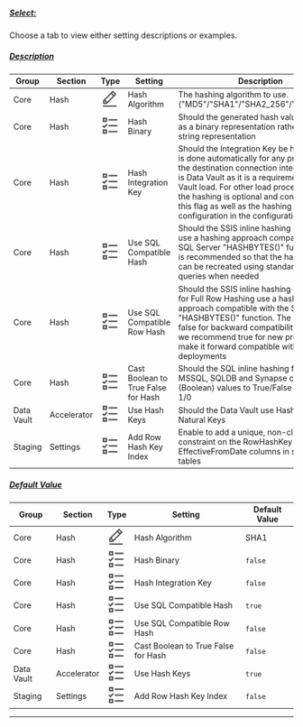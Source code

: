 ##### [Select:](#tab/settings-hash-key-select)

Choose a tab to view either setting descriptions or examples.

##### [Description](#tab/settings-hash-key-description)

| Group      | Section     | Type                                                                 | Setting                             | Description                                                                                                                                                                                                                                                                                                                                            |
| ---------- | ----------- | -------------------------------------------------------------------- | ----------------------------------- | ------------------------------------------------------------------------------------------------------------------------------------------------------------------------------------------------------------------------------------------------------------------------------------------------------------------------------------------------------ |
| Core       | Hash        | ![Text Datatype](images/svg-icons/text.svg "Text Datatype")          | Hash Algorithm                      | The hashing algorithm to use. ("MD5"/"SHA1"/"SHA2_256"/"SHA2_512")                                                                                                                                                                                                                                                                                     |
| Core       | Hash        | ![Boolean Datatype](images/svg-icons/boolean.svg "Boolean Datatype") | Hash Binary                         | Should the generated hash value be stored as a binary representation rather than a string representation                                                                                                                                                                                                                                               |
| Core       | Hash        | ![Boolean Datatype](images/svg-icons/boolean.svg "Boolean Datatype") | Hash Integration Key                | Should the Integration Key be hashed. This is done automatically for any project where the destination connection integration stage is Data Vault as it is a requirement for a Data Vault load. For other load process designs the hashing is optional and controlled by this flag as well as the hashing configuration in the configuration sheet |
| Core       | Hash        | ![Boolean Datatype](images/svg-icons/boolean.svg "Boolean Datatype") | Use SQL Compatible Hash             | Should the SSIS inline hashing component use a hashing approach compatible with the SQL Server "HASHBYTES()" function. This is recommended so that the hashed values can be recreated using standard SQL queries when needed                                                                                                                           |
| Core       | Hash        | ![Boolean Datatype](images/svg-icons/boolean.svg "Boolean Datatype") | Use SQL Compatible Row Hash         | Should the SSIS inline hashing component for Full Row Hashing use a hashing approach compatible with the SQL Server "HASHBYTES()" function. The default is false for backward compatibility however we recommend true for new projects to make it forward compatible with cloud deployments                                                            |
| Core       | Hash        | ![Boolean Datatype](images/svg-icons/boolean.svg "Boolean Datatype") | Cast Boolean to True False for Hash | Should the SQL inline hashing function for MSSQL, SQLDB and Synapse convert BIT (Boolean) values to True/False instead of 1/0                                                                                                                                                                                                                          |
| Data Vault | Accelerator | ![Boolean Datatype](images/svg-icons/boolean.svg "Boolean Datatype") | Use Hash Keys                       | Should the Data Vault use Hash Keys or Natural Keys                                                                                                                                                                                                                                                                                                    |
| Staging    | Settings    | ![Boolean Datatype](images/svg-icons/boolean.svg "Boolean Datatype") | Add Row Hash Key Index              | Enable to add a unique, non-clustered constraint on the RowHashKey and EffectiveFromDate columns in staging tables                                                                                                                                                                                                                                     |

##### [Default Value](#tab/settings-hash-key-default)

| Group      | Section     | Type                                                                 | Setting                             | Default Value |
| ---------- | ----------- | -------------------------------------------------------------------- | ----------------------------------- | ------------- |
| Core       | Hash        | ![Text Datatype](images/svg-icons/text.svg "Text Datatype")          | Hash Algorithm                      | SHA1          |
| Core       | Hash        | ![Boolean Datatype](images/svg-icons/boolean.svg "Boolean Datatype") | Hash Binary                         | `false`       |
| Core       | Hash        | ![Boolean Datatype](images/svg-icons/boolean.svg "Boolean Datatype") | Hash Integration Key                | `false`       |
| Core       | Hash        | ![Boolean Datatype](images/svg-icons/boolean.svg "Boolean Datatype") | Use SQL Compatible Hash             | `true`        |
| Core       | Hash        | ![Boolean Datatype](images/svg-icons/boolean.svg "Boolean Datatype") | Use SQL Compatible Row Hash         | `false`       |
| Core       | Hash        | ![Boolean Datatype](images/svg-icons/boolean.svg "Boolean Datatype") | Cast Boolean to True False for Hash | `false`       |
| Data Vault | Accelerator | ![Boolean Datatype](images/svg-icons/boolean.svg "Boolean Datatype") | Use Hash Keys                       | `true`        |
| Staging    | Settings    | ![Boolean Datatype](images/svg-icons/boolean.svg "Boolean Datatype") | Add Row Hash Key Index              | `false`       |

***